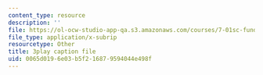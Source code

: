 ```yaml
---
content_type: resource
description: ''
file: https://ol-ocw-studio-app-qa.s3.amazonaws.com/courses/7-01sc-fundamentals-of-biology-fall-2011/0065d0196e03b5f216879594044e498f_x_vlxGFrZLY.srt
file_type: application/x-subrip
resourcetype: Other
title: 3play caption file
uid: 0065d019-6e03-b5f2-1687-9594044e498f
---
```

